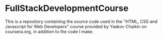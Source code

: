 # FullStackDevelopmentCourse
This is a repository containing the source code used in the "HTML, CSS and Javascript for Web Developers" course provided by Yaakov Chaikin on coursera.org, in addition to the code I make.
